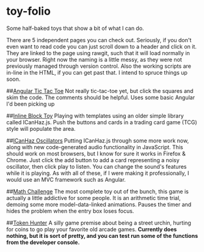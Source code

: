 # toy-folio
Some half-baked toys that show a bit of what I can do.

There are 5 independent pages you can check out. Seriously, if you don't even want to read code you can just scroll down to a header and click on it. They are linked to the page using rawgit, such that it will load normally in your browser. Right now the naming is a little messy, as they were not previously managed through version control. Also the working scripts are in-line in the HTML, if you can get past that. I intend to spruce things up soon.

##[Angular Tic Tac Toe](https://rawgit.com/jallows/toy-folio/master/angular-tic-tac-toe-2.html)
Not really tic-tac-toe yet, but click the squares and skim the code. The comments should be helpful. Uses some basic Angular I'd been picking up

##[Inline Block Toy](https://rawgit.com/jallows/toy-folio/master/inline-block-toy.html)
Playing with templates using an older simple library called ICanHaz.js. Push the buttons and cards in a trading card game (TCG) style will populate the area.

##[ICanHaz Oscillators](https://rawgit.com/jallows/toy-folio/master/icanhaz-oscillators.html)
Putting ICanHaz.js through some more work now, along with new code-generated audio functionality in JavaScript. This should work on most browsers, but I know for sure it works in Firefox & Chrome. Just click the add button to add a card representing a noisy oscillator, then click play to listen. You can change the sound's features while it is playing. As with all of these, if I were making it professionally, I would use an MVC framework such as Angular.

##[Math Challenge](https://rawgit.com/jallows/toy-folio/master/math-challenge-sketch2.html)
The most complete toy out of the bunch, this game is actually a little addictive for some people. It is an arithmetic time trial, demoing some more model-data-linked animations. Pauses the timer and hides the problem when the entry box loses focus.

##[Token Hunter](https://rawgit.com/jallows/toy-folio/master/token-hunter-sketch1.html)
A silly game premise about being a street urchin, hurting for coins to go play your favorite old arcade games. **Currently does nothing, but it is sort of pretty, and you can test run some of the functions from the developer console.**
